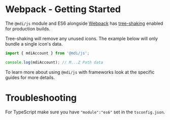 # Webpack - Getting Started

The `@mdi/js` module and ES6 alongside [Webpack](https://webpack.js.org/) has [tree-shaking](https://webpack.js.org/guides/tree-shaking/) enabled for production builds.

Tree-shaking will remove any unused icons. The example below will only bundle a single icon's data.

```javascript
import { mdiAccount } from '@mdi/js';

console.log(mdiAccount); // M...Z Path data
```

To learn more about using `@mdi/js` with frameworks look at the specific guides for more details.

# Troubleshooting

For TypeScript make sure you have `"module":"es6"` set in the `tsconfig.json`.
